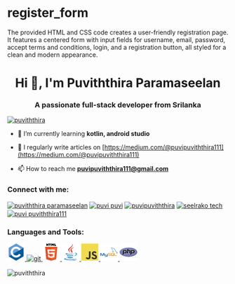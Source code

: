# register_form
The provided HTML and CSS code creates a user-friendly registration page. It features a centered form with input fields for username, email, password, accept terms and conditions, login, and a registration button, all styled for a clean and modern appearance.
<h1 align="center">Hi 👋, I'm Puviththira Paramaseelan</h1>
<h3 align="center">A passionate full-stack developer from Srilanka</h3>

<p align="left"> <a href="https://github.com/ryo-ma/github-profile-trophy"><img src="https://github-profile-trophy.vercel.app/?username=puviththira" alt="puviththira" /></a> </p>

- 🌱 I’m currently learning **kotlin, android studio**

- 📝 I regularly write articles on [https://medium.com/@puvipuviththira111](https://medium.com/@puvipuviththira111)

- 📫 How to reach me **puvipuviththira111@gmail.com**

<h3 align="left">Connect with me:</h3>
<p align="left">
<a href="https://linkedin.com/in/puviththira paramaseelan" target="blank"><img align="center" src="https://raw.githubusercontent.com/rahuldkjain/github-profile-readme-generator/master/src/images/icons/Social/linked-in-alt.svg" alt="puviththira paramaseelan" height="30" width="40" /></a>
<a href="https://fb.com/puvi puvi" target="blank"><img align="center" src="https://raw.githubusercontent.com/rahuldkjain/github-profile-readme-generator/master/src/images/icons/Social/facebook.svg" alt="puvi puvi" height="30" width="40" /></a>
<a href="https://medium.com/puvipuviththira" target="blank"><img align="center" src="https://raw.githubusercontent.com/rahuldkjain/github-profile-readme-generator/master/src/images/icons/Social/medium.svg" alt="puvipuviththira" height="30" width="40" /></a>
<a href="https://www.youtube.com/c/seelrako tech" target="blank"><img align="center" src="https://raw.githubusercontent.com/rahuldkjain/github-profile-readme-generator/master/src/images/icons/Social/youtube.svg" alt="seelrako tech" height="30" width="40" /></a>
<a href="https://www.hackerrank.com/puvi puviththira111" target="blank"><img align="center" src="https://raw.githubusercontent.com/rahuldkjain/github-profile-readme-generator/master/src/images/icons/Social/hackerrank.svg" alt="puvi puviththira111" height="30" width="40" /></a>
</p>

<h3 align="left">Languages and Tools:</h3>
<p align="left"> <a href="https://www.cprogramming.com/" target="_blank" rel="noreferrer"> <img src="https://raw.githubusercontent.com/devicons/devicon/master/icons/c/c-original.svg" alt="c" width="40" height="40"/> </a> <a href="https://git-scm.com/" target="_blank" rel="noreferrer"> <img src="https://www.vectorlogo.zone/logos/git-scm/git-scm-icon.svg" alt="git" width="40" height="40"/> </a> <a href="https://www.w3.org/html/" target="_blank" rel="noreferrer"> <img src="https://raw.githubusercontent.com/devicons/devicon/master/icons/html5/html5-original-wordmark.svg" alt="html5" width="40" height="40"/> </a> <a href="https://www.java.com" target="_blank" rel="noreferrer"> <img src="https://raw.githubusercontent.com/devicons/devicon/master/icons/java/java-original.svg" alt="java" width="40" height="40"/> </a> <a href="https://developer.mozilla.org/en-US/docs/Web/JavaScript" target="_blank" rel="noreferrer"> <img src="https://raw.githubusercontent.com/devicons/devicon/master/icons/javascript/javascript-original.svg" alt="javascript" width="40" height="40"/> </a> <a href="https://www.mysql.com/" target="_blank" rel="noreferrer"> <img src="https://raw.githubusercontent.com/devicons/devicon/master/icons/mysql/mysql-original-wordmark.svg" alt="mysql" width="40" height="40"/> </a> <a href="https://www.php.net" target="_blank" rel="noreferrer"> <img src="https://raw.githubusercontent.com/devicons/devicon/master/icons/php/php-original.svg" alt="php" width="40" height="40"/> </a> </p>

<p><img align="center" src="https://github-readme-stats.vercel.app/api/top-langs?username=puviththira&show_icons=true&locale=en&layout=compact" alt="puviththira" /></p>
